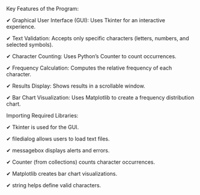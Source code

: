Key Features of the Program:

✔ Graphical User Interface (GUI): Uses Tkinter for an interactive experience.

✔ Text Validation: Accepts only specific characters (letters, numbers, and selected symbols).

✔ Character Counting: Uses Python’s Counter to count occurrences.

✔ Frequency Calculation: Computes the relative frequency of each character.

✔ Results Display: Shows results in a scrollable window.

✔ Bar Chart Visualization: Uses Matplotlib to create a frequency distribution chart.


Importing Required Libraries:

✔ Tkinter is used for the GUI.

✔ filedialog allows users to load text files.

✔ messagebox displays alerts and errors.

✔ Counter (from collections) counts character occurrences.

✔ Matplotlib creates bar chart visualizations.

✔ string helps define valid characters.
